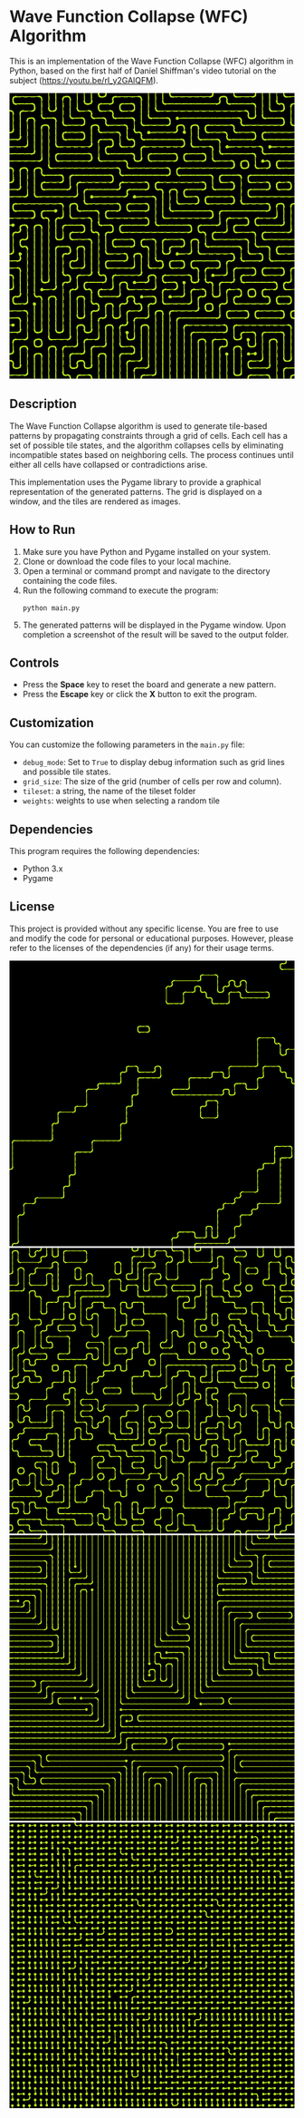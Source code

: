 # Wave Function Collapse (WFC) Algorithm

This is an implementation of the Wave Function Collapse (WFC) algorithm in Python, based on the first half of Daniel Shiffman's video tutorial on the subject (https://youtu.be/rI_y2GAlQFM).


![example of tileset2](./output/1688828917.png)
## Description

The Wave Function Collapse algorithm is used to generate tile-based patterns by propagating constraints through a grid of cells. Each cell has a set of possible tile states, and the algorithm collapses cells by eliminating incompatible states based on neighboring cells. The process continues until either all cells have collapsed or contradictions arise.

This implementation uses the Pygame library to provide a graphical representation of the generated patterns. The grid is displayed on a window, and the tiles are rendered as images.

## How to Run

1. Make sure you have Python and Pygame installed on your system.
2. Clone or download the code files to your local machine.
3. Open a terminal or command prompt and navigate to the directory containing the code files.
4. Run the following command to execute the program:
   ```
   python main.py
   ```
5. The generated patterns will be displayed in the Pygame window. Upon completion a screenshot of the result will be saved to the output folder.

## Controls

- Press the **Space** key to reset the board and generate a new pattern.
- Press the **Escape** key or click the **X** button to exit the program.

## Customization

You can customize the following parameters in the `main.py` file:

- `debug_mode`: Set to `True` to display debug information such as grid lines and possible tile states.
- `grid_size`: The size of the grid (number of cells per row and column).
- `tileset`: a string, the name of the tileset folder
- `weights`: weights to use when selecting a random tile

## Dependencies

This program requires the following dependencies:

- Python 3.x
- Pygame

## License

This project is provided without any specific license. You are free to use and modify the code for personal or educational purposes. However, please refer to the licenses of the dependencies (if any) for their usage terms.


![example of tileset2](./output/1688838978.png)
![example of tileset2](./output/1688841831.png)
![example of tileset2](./output/1688834439.png)
![example of tileset2](./output/1688834606.png)
